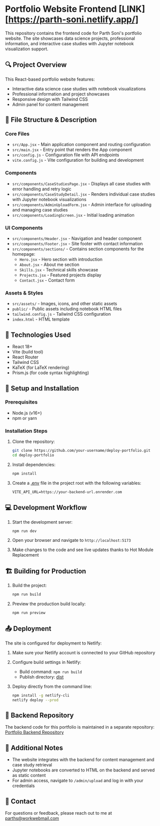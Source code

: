 # Portfolio Website Frontend [LINK][https://parth-soni.netlify.app/]

This repository contains the frontend code for Parth Soni's portfolio website. The site showcases data science projects, professional information, and interactive case studies with Jupyter notebook visualization support.

## 🔍 Project Overview

This React-based portfolio website features:
- Interactive data science case studies with notebook visualizations
- Professional information and project showcases
- Responsive design with Tailwind CSS
- Admin panel for content management

## 📁 File Structure & Description

### Core Files

- `src/App.jsx` - Main application component and routing configuration
- `src/main.jsx` - Entry point that renders the App component
- `src/config.js` - Configuration file with API endpoints
- `vite.config.js` - Vite configuration for building and development

### Components

- `src/components/CaseStudiesPage.jsx` - Displays all case studies with error handling and retry logic
- `src/components/CaseStudyDetail.jsx` - Renders individual case studies with Jupyter notebook visualizations
- `src/components/AdminUploadForm.jsx` - Admin interface for uploading and managing case studies
- `src/components/LoadingScreen.jsx` - Initial loading animation

### UI Components

- `src/components/Header.jsx` - Navigation and header component
- `src/components/Footer.jsx` - Site footer with contact information
- `src/components/sections/` - Contains section components for the homepage:
  - `Hero.jsx` - Hero section with introduction
  - `About.jsx` - About me section
  - `Skills.jsx` - Technical skills showcase
  - `Projects.jsx` - Featured projects display
  - `Contact.jsx` - Contact form

### Assets & Styles

- `src/assets/` - Images, icons, and other static assets
- `public/` - Public assets including notebook HTML files
- `tailwind.config.js` - Tailwind CSS configuration
- `index.html` - HTML template

## 🔧 Technologies Used

- React 18+
- Vite (build tool)
- React Router
- Tailwind CSS
- KaTeX (for LaTeX rendering)
- Prism.js (for code syntax highlighting)

## 🚀 Setup and Installation

### Prerequisites

- Node.js (v16+)
- npm or yarn

### Installation Steps

1. Clone the repository:

    ```bash
    git clone https://github.com/your-username/deploy-portfolio.git
    cd deploy-portfolio
    ```

2. Install dependencies:

    ```bash
    npm install
    ```

3. Create a [.env](http://_vscodecontentref_/0) file in the project root with the following variables:

    ```
    VITE_API_URL=https://your-backend-url.onrender.com
    ```

## 💻 Development Workflow

1. Start the development server:

    ```bash
    npm run dev
    ```

2. Open your browser and navigate to `http://localhost:5173`

3. Make changes to the code and see live updates thanks to Hot Module Replacement

## 🏗️ Building for Production

1. Build the project:

    ```bash
    npm run build
    ```

2. Preview the production build locally:

    ```bash
    npm run preview
    ```

## 📤 Deployment

The site is configured for deployment to Netlify:

1. Make sure your Netlify account is connected to your GitHub repository

2. Configure build settings in Netlify:
   - Build command: `npm run build`
   - Publish directory: [dist](http://_vscodecontentref_/1)

3. Deploy directly from the command line:

    ```bash
    npm install -g netlify-cli
    netlify deploy --prod
    ```

## 🔌 Backend Repository

The backend code for this portfolio is maintained in a separate repository:
[Portfolio Backend Repository](https://github.com/ParthSoni-CS/portfolio-backend)

## 📝 Additional Notes

- The website integrates with the backend for content management and case study retrieval
- Jupyter notebooks are converted to HTML on the backend and served as static content
- For admin access, navigate to `/admin/upload` and log in with your credentials

## 📧 Contact

For questions or feedback, please reach out to me at [parths@workwebmail.com](mailto:parths@workwebmail.com)

